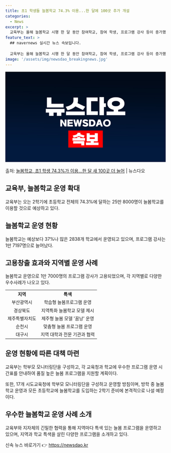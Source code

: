 ```yaml
---
title: 초1 학생들 늘봄학교 74.3% 이용...한 달에 100곳 추가 개설
categories:
  - News
excerpt: >
  교육부는 올해 늘봄학교 시행 한 달 동안 참여학교, 참여 학생, 프로그램 강사 등이 증가했으며, 시도교육청 …
feature_text: >
  ## navernews 실시간 뉴스 속보입니다.

  교육부는 올해 늘봄학교 시행 한 달 동안 참여학교, 참여 학생, 프로그램 강사 등이 증가했으며, 시도교육청 …
image: '/assets/img/newsdao_breakingnews.jpg'
---
```


![뉴스다오 속보](/assets/img/newsdao_breakingnews.jpg)

<p>출처: <a href="https://newsdao.kr/3494" rel="dofollow">늘봄학교, 초1 학생 74.3%가 이용…한 달 새 100곳 더 늘어</a> | 뉴스다오</p>

<h2 data-ke-size="size26">교육부, 늘봄학교 운영 확대</h2>
<p data-ke-size="size16">교육부는 오는 2학기에 초등학교 전체의 74.3%에 달하는 25만 8000명이 늘봄학교를 이용할 것으로 예상하고 있다.</p>

<h2 data-ke-size="size26">늘봄학교 운영 현황</h2>
<p data-ke-size="size16">늘봄학교는 예상보다 37%나 많은 2838개 학교에서 운영되고 있으며, 프로그램 강사는 1만 7197명으로 늘어났다.</p>

<h2 data-ke-size="size26">고용창출 효과와 지역별 운영 사례</h2>
<p data-ke-size="size16">늘봄학교 운영으로 1만 7000명의 프로그램 강사가 고용되었으며, 각 지역별로 다양한 우수사례가 나오고 있다.</p>

<table>
	<tr>
		<td style="text-align: center; height: 17px;"><b>지역</b></td>
		<td style="text-align: center; height: 17px;"><b>특색</b></td>
	</tr>
	<tr>
		<td style="text-align: center; height: 17px;">부산광역시</td>
		<td style="text-align: center; height: 17px;">학습형 늘봄프로그램 운영</td>
	</tr>
	<tr>
		<td style="text-align: center; height: 17px;">경상북도</td>
		<td style="text-align: center; height: 17px;">지역특화 늘봄학교 모델 제시</td>
	</tr>
	<tr>
		<td style="text-align: center; height: 17px;">제주특별자치도</td>
		<td style="text-align: center; height: 17px;">제주형 늘봄 모델 '꿈낭' 운영</td>
	</tr>
	<tr>
		<td style="text-align: center; height: 17px;">순천시</td>
		<td style="text-align: center; height: 17px;">맞춤형 늘봄 프로그램 운영</td>
	</tr>
	<tr>
		<td style="text-align: center; height: 17px;">대구시</td>
		<td style="text-align: center; height: 17px;">지역 대학과 전문 기관과 협력</td>
	</tr>
</table>

<h2 data-ke-size="size26">운영 현황에 따른 대책 마련</h2>
<p data-ke-size="size16">교육부는 학부모 모니터링단을 구성하고, 각 교육청과 학교에 우수한 프로그램 운영 시간표를 안내하여 품질 높은 늘봄 프로그램을 지원할 계획이다.</p>

<p data-ke-size="size16">또한, 17개 시도교육청에 학부모 모니터링단을 구성하고 운영할 방침이며, 방학 중 늘봄학교 운영과 모든 초등학교에 늘봄학교를 도입하는 2학기 준비에 본격적으로 나설 예정이다.</p>

<h2 data-ke-size="size26">우수한 늘봄학교 운영 사례 소개</h2>
<p data-ke-size="size16">교육부와 지자체의 긴밀한 협력을 통해 지역마다 특색 있는 늘봄 프로그램을 운영하고 있으며, 지역과 학교 특색을 살린 다양한 프로그램을 소개하고 있다.</p> 

신속 뉴스 바로가기 👉 <a href="https://newsdao.kr" rel="dofollow">https://newsdao.kr</a>


